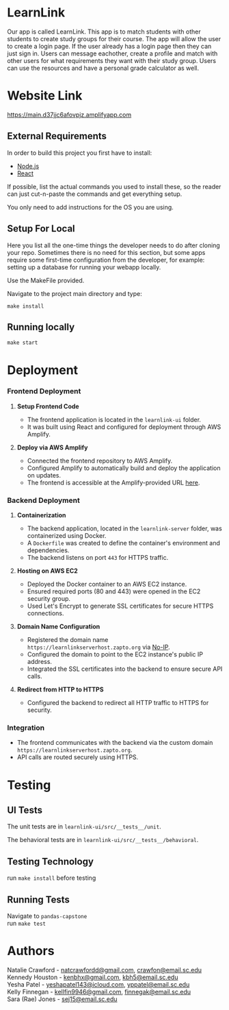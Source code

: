 # LearnLink
Our app is called LearnLink. This app is to match students with other students
to create study groups for their course. The app will allow the user to create a login page. 
If the user already has a login page then they can just sign in.
Users can message eachother, create a profile and match with other users for what requirements they want with their study group. 
Users can use the resources and have a personal grade calculator as well.

# Website Link
https://main.d37jjc6afovpjz.amplifyapp.com


## External Requirements

In order to build this project you first have to install:

-   [Node.js](https://nodejs.org/en/)
-   [React](https://github.com/facebook/create-react-app)

If possible, list the actual commands you used to install these, so the reader
can just cut-n-paste the commands and get everything setup.

You only need to add instructions for the OS you are using.

## Setup For Local


Here you list all the one-time things the developer needs to do after cloning
your repo. Sometimes there is no need for this section, but some apps require
some first-time configuration from the developer, for example: setting up a
database for running your webapp locally.

Use the MakeFile provided.


Navigate to the project main directory and type:
```
make install
```

## Running locally
```
make start
```
# Deployment

### **Frontend Deployment**
1. **Setup Frontend Code**  
   - The frontend application is located in the `learnlink-ui` folder.  
   - It was built using React and configured for deployment through AWS Amplify.

2. **Deploy via AWS Amplify**  
   - Connected the frontend repository to AWS Amplify.  
   - Configured Amplify to automatically build and deploy the application on updates.  
   - The frontend is accessible at the Amplify-provided URL [here](https://main.d37jjc6afovpjz.amplifyapp.com).


### **Backend Deployment**
1. **Containerization**  
   - The backend application, located in the `learnlink-server` folder, was containerized using Docker.  
   - A `Dockerfile` was created to define the container's environment and dependencies.  
   - The backend listens on port `443` for HTTPS traffic.

2. **Hosting on AWS EC2**  
   - Deployed the Docker container to an AWS EC2 instance.  
   - Ensured required ports (80 and 443) were opened in the EC2 security group.  
   - Used Let's Encrypt to generate SSL certificates for secure HTTPS connections.

3. **Domain Name Configuration**  
   - Registered the domain name `https://learnlinkserverhost.zapto.org` via [No-IP](https://www.noip.com).  
   - Configured the domain to point to the EC2 instance's public IP address.  
   - Integrated the SSL certificates into the backend to ensure secure API calls.

4. **Redirect from HTTP to HTTPS**  
   - Configured the backend to redirect all HTTP traffic to HTTPS for security.


### **Integration**  
- The frontend communicates with the backend via the custom domain `https://learnlinkserverhost.zapto.org`.  
- API calls are routed securely using HTTPS.

# Testing

## UI Tests
The unit tests are in `learnlink-ui/src/__tests__/unit`.

The behavioral tests are in `learnlink-ui/src/__tests__/behavioral`.

## Testing Technology

run `make install` before testing

## Running Tests

Navigate to `pandas-capstone` \
run `make test`

# Authors

Natalie Crawford - natcrawfordd@gmail.com, crawfon@email.sc.edu \
Kennedy Houston - kenbhx@gmail.com, kbh5@email.sc.edu \
Yesha Patel - yeshapatel143@icloud.com, yppatel@email.sc.edu \
Kelly Finnegan - kellfin9946@gmail.com, finnegak@email.sc.edu \
Sara (Rae) Jones - sej15@email.sc.edu
